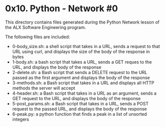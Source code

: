 # 0x10. Python - Network #0

This directory contains files generated during the Python Network lesson
of the ALX Software Engineering program.

The following files are included:

- 0-body_size.sh: a shell script that takes in a URL, sends a request to that URL using curl, and displays the size of the body of the response in bytes
- 1-body.sh: a bash script that takes a URL, sends a GET reques to the URL, and displays the body of the response
- 2-delete.sh: a Bash script that sends a DELETE request to the URL passed as the first argument and displays the body of the response
- 3-methods.sh: a Bash script that takes in a URL and displays all HTTP methods the server will accept
- 4-header.sh: a Bash script that takes in a URL as an argument, sends a GET request to the URL, and displays the body of the response
- 5-post_params.sh: a Bash script that takes in a URL, sends a POST request to the passed URL, and displays the body of the response
- 6-peak.py: a python function that finds a peak in a list of unsorted integers
